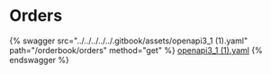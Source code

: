 # Orders

{% swagger src="../../../../../.gitbook/assets/openapi3_1 (1).yaml" path="/orderbook/orders" method="get" %}
[openapi3_1 (1).yaml](<../../../../../.gitbook/assets/openapi3_1 (1).yaml>)
{% endswagger %}
